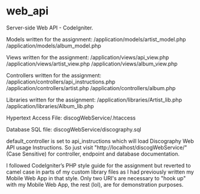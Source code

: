 web_api
=======

Server-side Web API - CodeIgniter.

Models written for the assignment:
	/application/models/artist_model.php
	/application/models/album_model.php

Views  written for the assignment:
	/application/views/api_view.php
	/application/views/artist_view.php
	/application/views/album_view.php

Controllers written for the assignment:
	/application/controllers/api_instructions.php
	/application/controllers/artist.php
	/application/controllers/album.php

Libraries written for the assignment:
	/application/libraries/Artist_lib.php
	/application/libraries/Album_lib.php

Hypertext Access File:
	discogWebService/.htaccess

Database SQL file:
	discogWebService/discography.sql

default_controller is set to api_instructions which will load Discography Web API usage Instructions.
So just visit "http://localhost/discogWebService/" (Case Sensitive) for controller, endpoint and database documentation.

I followed CodeIgniter’s PHP style guide for the assignment but reverted to camel case in parts of my 
custom library files as I had previously written my Mobile Web App in that style. Only two URI's are necessary 
to "hook up" with my Mobile Web App, the rest (lol), are for demonstration purposes.
